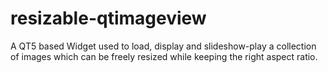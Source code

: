 # resizable-qtimageview
A QT5 based Widget used to load, display and slideshow-play a collection of images which can be freely resized while keeping the right aspect ratio.
